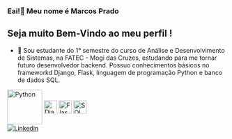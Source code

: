 ### Eai!👋 Meu nome é Marcos Prado
## Seja muito Bem-Vindo ao meu perfil !

- 🌱 Sou estudante do 1° semestre do curso de Análise e Desenvolvimento de Sistemas, na FATEC - Mogi das Cruzes, estudando para me tornar futuro desenvolvedor backend.
Possuo conhecimentos básicos no frameworkd Django, Flask, linguagem de programação Python e banco de dados SQL.

<div>
  <img align="center" alt="Python" height="80" weight="80" src="https://cdn.jsdelivr.net/gh/devicons/devicon/icons/python/python-original-wordmark.svg" />
  <img align="center" alt="Django" height="30" weight="40" src="https://cdn.jsdelivr.net/gh/devicons/devicon/icons/django/django-plain-wordmark.svg" />
  <img align="center" alt="Flask" height="30" weight="40" src="https://cdn.jsdelivr.net/gh/devicons/devicon/icons/flask/flask-original-wordmark.svg" />
  <img align="center" alt="SQL" height="30" weight="40" src="https://cdn.jsdelivr.net/gh/devicons/devicon/icons/sqlite/sqlite-original.svg" />
</div>

<div>
  <a href="https://www.linkedin.com/in/marcos-pradoo/" target="_blank">
    <img align="center" alt="Linkedin" src="https://img.shields.io/endpoint?url=https://www.linkedin.com/in/marcos-pradoo/&style=blue">
  </a>
</div>
